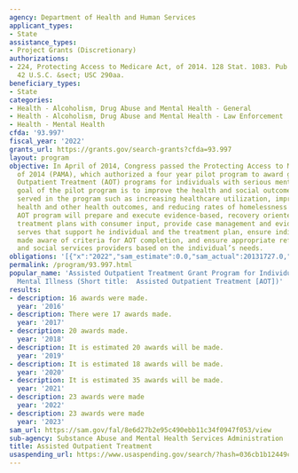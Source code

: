 ```yaml
---
agency: Department of Health and Human Services
applicant_types:
- State
assistance_types:
- Project Grants (Discretionary)
authorizations:
- 224, Protecting Access to Medicare Act, of 2014. 128 Stat. 1083. Pub. L. 113, 93.
  42 U.S.C. &sect; USC 290aa.
beneficiary_types:
- State
categories:
- Health - Alcoholism, Drug Abuse and Mental Health - General
- Health - Alcoholism, Drug Abuse and Mental Health - Law Enforcement
- Health - Mental Health
cfda: '93.997'
fiscal_year: '2022'
grants_url: https://grants.gov/search-grants?cfda=93.997
layout: program
objective: In April of 2014, Congress passed the Protecting Access to Medicare Act
  of 2014 (PAMA), which authorized a four year pilot program to award grants for Assisted
  Outpatient Treatment (AOT) programs for individuals with serious mental illness.  The
  goal of the pilot program is to improve the health and social outcomes for the individuals
  served in the program such as increasing healthcare utilization, improving behavioral
  health and other health outcomes, and reducing rates of homelessness and incarceration.  The
  AOT program will prepare and execute evidence-based, recovery oriented, and person-centered
  treatment plans with consumer input, provide case management and evidence-based
  serves that support he individual and the treatment plan, ensure individuals are
  made aware of criteria for AOT completion, and ensure appropriate referrals to medical
  and social services providers based on the individual’s needs.
obligations: '[{"x":"2022","sam_estimate":0.0,"sam_actual":20131727.0,"usa_spending_actual":18329548.41},{"x":"2023","sam_estimate":18183926.0,"sam_actual":0.0,"usa_spending_actual":15018526.04},{"x":"2024","sam_estimate":0.0,"sam_actual":0.0,"usa_spending_actual":20777488.0}]'
permalink: /program/93.997.html
popular_name: 'Assisted Outpatient Treatment Grant Program for Individuals with Serious
  Mental Illness (Short title:  Assisted Outpatient Treatment [AOT])'
results:
- description: 16 awards were made.
  year: '2016'
- description: There were 17 awards made.
  year: '2017'
- description: 20 awards made.
  year: '2018'
- description: It is estimated 20 awards will be made.
  year: '2019'
- description: It is estimated 18 awards will be made.
  year: '2020'
- description: It is estimated 35 awards will be made.
  year: '2021'
- description: 23 awards were made
  year: '2022'
- description: 23 awards were made
  year: '2023'
sam_url: https://sam.gov/fal/8e6d27b2e95c490ebb11c34f0947f053/view
sub-agency: Substance Abuse and Mental Health Services Administration
title: Assisted Outpatient Treatment
usaspending_url: https://www.usaspending.gov/search/?hash=036cb1b12449ca8f7b05ddbc179c6778
---
```

